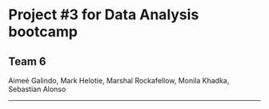 # Project #3 for Data Analysis bootcamp

## Team 6 

Aimeé Galindo, Mark Helotie, Marshal Rockafellow, Monila Khadka, Sebastian Alonso

-------------------------------------------------------------------------------------------------------


